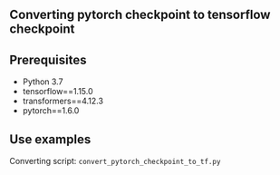 ## Converting pytorch checkpoint to tensorflow checkpoint
## Prerequisites

 * Python 3.7
 * tensorflow==1.15.0
 * transformers==4.12.3
 * pytorch==1.6.0
 
## Use examples
Converting script: ``convert_pytorch_checkpoint_to_tf.py``



